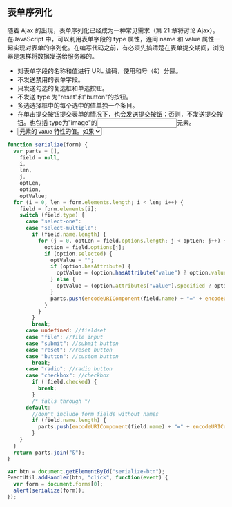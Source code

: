 ## 表单序列化

随着 Ajax 的出现，表单序列化已经成为一种常见需求（第 21 章将讨论 Ajax）。在JavaScript 中，可以利用表单字段的 type 属性，连同 name 和 value 属性一起实现对表单的序列化。在编写代码之前，有必须先搞清楚在表单提交期间，浏览器是怎样将数据发送给服务器的。

* 对表单字段的名称和值进行 URL 编码，使用和号（&）分隔。
* 不发送禁用的表单字段。
* 只发送勾选的复选框和单选按钮。
* 不发送 type 为"reset"和"button"的按钮。
* 多选选择框中的每个选中的值单独一个条目。
* 在单击提交按钮提交表单的情况下，也会发送提交按钮；否则，不发送提交按钮。也包括 type为"image"的<input>元素。
* <select>元素的值，就是选中的<option>元素的 value 特性的值。如果<option>元素没有value 特性，则是<option>元素的文本值。

```js
function serialize(form) {
  var parts = [],
    field = null,
    i,
    len,
    j,
    optLen,
    option,
    optValue;
  for (i = 0, len = form.elements.length; i < len; i++) {
    field = form.elements[i];
    switch (field.type) {
      case "select-one":
      case "select-multiple":
        if (field.name.length) {
          for (j = 0, optLen = field.options.length; j < optLen; j++) {
            option = field.options[j];
            if (option.selected) {
              optValue = "";
              if (option.hasAttribute) {
                optValue = (option.hasAttribute("value") ? option.value : option.text);
              } else {
                optValue = (option.attributes["value"].specified ? option.value : option.text);
              }
              parts.push(encodeURIComponent(field.name) + "=" + encodeURIComponent(optValue));
            }
          }
        }
        break;
      case undefined: //fieldset
      case "file": //file input
      case "submit": //submit button
      case "reset": //reset button
      case "button": //custom button
        break;
      case "radio": //radio button
      case "checkbox": //checkbox
        if (!field.checked) {
          break;
        }
        /* falls through */
      default:
        //don't include form fields without names
        if (field.name.length) {
          parts.push(encodeURIComponent(field.name) + "=" + encodeURIComponent(field.value));
        }
    }
  }
  return parts.join("&");
}

var btn = document.getElementById("serialize-btn");
EventUtil.addHandler(btn, "click", function(event) {
  var form = document.forms[0];
  alert(serialize(form));
});
```

